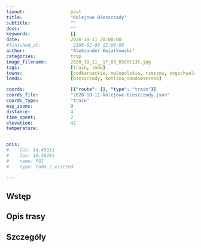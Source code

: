 ```yaml
---
layout:                 post
title:                  "Kolejowe Bieszczady"
subtitle:               ""
desc:                   ""
keywords:               []
date:                   2020-10-11 20:00:00
#finished_at:            2100-02-09 12:00:00
author:                 "Aleksander Kwiatkowski"
categories:             trip
image_filename:         2020_10_11__17_03_DSC01135.jpg
tags:                   [train, todo]
towns:                  [podkarpackie, malopolskie, rzeszow, boguchwala, czudec, strzyzow, wisniowa, frysztak, wojaszowka, jedlicze, jaslo, tarnowiec, krosno, miejsce_piastowe, rymanow, besko, zarszyn, sanok, zagorz, lesko, olszanica, zagorz, komancza, skolyszyn, biecz, gorlice, luzna, grybow, bobowa, ciezkowice, gromnik, tuchow, plesna, tarnow]
lands:                  [bieszczady, kotlina_sandomierska]

coords:                 [{"route": [], "type": "train"}]
coords_file:            "2020-10-11-kolejowe-bieszczady.json"
coords_type:            "train"
map_zooms:              9
distance:               4
time_spent:             2
elevation:              42
temperature:            


pois:
#  - lat: 54.45911
#    lon: 18.56281
#    name: POI
#    type: todo / visited

---
```



## Wstęp

## Opis trasy

## Szczegóły
